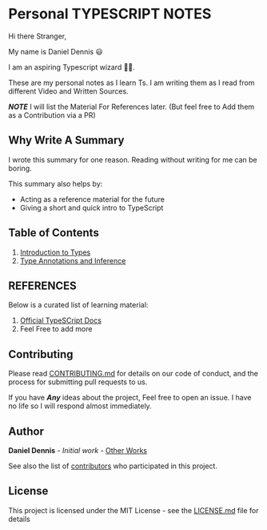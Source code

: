 # Personal TYPESCRIPT NOTES

Hi there Stranger,

My name is Daniel Dennis 😃

I am an aspiring Typescript wizard 🦹‍♀️.

These are my personal notes as I learn Ts. I am writing them as I read from different Video and Written Sources.

**_NOTE_** I will list the Material For References later. (But feel free to Add them as a Contribution via a PR)

## Why Write A Summary

I wrote this summary for one reason. Reading without writing for me can be boring.

This summary also helps by:

- Acting as a reference material for the future
- Giving a short and quick intro to TypeScript

## Table of Contents

1. [Introduction to Types](https://github.com/katungi/personal-Typescript-notes/blob/main/1.%20Intro%20to%20Types/Types.md)
2. [Type Annotations and Inference](https://github.com/katungi/personal-Typescript-notes/blob/main/2.%20Type%20Annotation%20and%20Inference/Type-annotation-and-inference.md)

## REFERENCES

Below is a curated list of learning material:

1. [Official TypeSCript Docs](https://www.typescriptlang.org/docs/handbook/intro.html)
2. Feel Free to add more

## Contributing

Please read [CONTRIBUTING.md](https://gist.github.com/PurpleBooth/b24679402957c63ec426) for details on our code of conduct, and the process for submitting pull requests to us.

If you have **_Any_** ideas about the project, Feel free to open an issue. I have no life so I will respond almost immediately.

## Author

**Daniel Dennis** - _Initial work_ - [Other Works](https://github.com/katungi/)

See also the list of [contributors](https://github.com/your/project/contributors) who participated in this project.

## License

This project is licensed under the MIT License - see the [LICENSE.md](LICENSE.md) file for details
